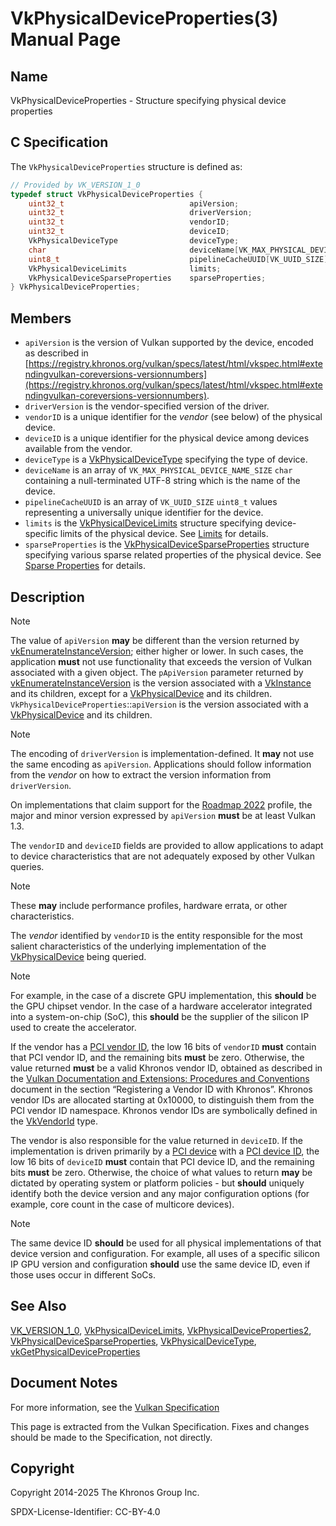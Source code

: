 # VkPhysicalDeviceProperties(3) Manual Page

## Name

VkPhysicalDeviceProperties - Structure specifying physical device properties



## [](#_c_specification)C Specification

The `VkPhysicalDeviceProperties` structure is defined as:

```c++
// Provided by VK_VERSION_1_0
typedef struct VkPhysicalDeviceProperties {
    uint32_t                            apiVersion;
    uint32_t                            driverVersion;
    uint32_t                            vendorID;
    uint32_t                            deviceID;
    VkPhysicalDeviceType                deviceType;
    char                                deviceName[VK_MAX_PHYSICAL_DEVICE_NAME_SIZE];
    uint8_t                             pipelineCacheUUID[VK_UUID_SIZE];
    VkPhysicalDeviceLimits              limits;
    VkPhysicalDeviceSparseProperties    sparseProperties;
} VkPhysicalDeviceProperties;
```

## [](#_members)Members

- `apiVersion` is the version of Vulkan supported by the device, encoded as described in [https://registry.khronos.org/vulkan/specs/latest/html/vkspec.html#extendingvulkan-coreversions-versionnumbers](https://registry.khronos.org/vulkan/specs/latest/html/vkspec.html#extendingvulkan-coreversions-versionnumbers).
- `driverVersion` is the vendor-specified version of the driver.
- `vendorID` is a unique identifier for the *vendor* (see below) of the physical device.
- `deviceID` is a unique identifier for the physical device among devices available from the vendor.
- `deviceType` is a [VkPhysicalDeviceType](https://registry.khronos.org/vulkan/specs/latest/man/html/VkPhysicalDeviceType.html) specifying the type of device.
- `deviceName` is an array of `VK_MAX_PHYSICAL_DEVICE_NAME_SIZE` `char` containing a null-terminated UTF-8 string which is the name of the device.
- `pipelineCacheUUID` is an array of `VK_UUID_SIZE` `uint8_t` values representing a universally unique identifier for the device.
- `limits` is the [VkPhysicalDeviceLimits](https://registry.khronos.org/vulkan/specs/latest/man/html/VkPhysicalDeviceLimits.html) structure specifying device-specific limits of the physical device. See [Limits](https://registry.khronos.org/vulkan/specs/latest/html/vkspec.html#limits) for details.
- `sparseProperties` is the [VkPhysicalDeviceSparseProperties](https://registry.khronos.org/vulkan/specs/latest/man/html/VkPhysicalDeviceSparseProperties.html) structure specifying various sparse related properties of the physical device. See [Sparse Properties](https://registry.khronos.org/vulkan/specs/latest/html/vkspec.html#sparsememory-physicalprops) for details.

## [](#_description)Description

Note

The value of `apiVersion` **may** be different than the version returned by [vkEnumerateInstanceVersion](https://registry.khronos.org/vulkan/specs/latest/man/html/vkEnumerateInstanceVersion.html); either higher or lower. In such cases, the application **must** not use functionality that exceeds the version of Vulkan associated with a given object. The `pApiVersion` parameter returned by [vkEnumerateInstanceVersion](https://registry.khronos.org/vulkan/specs/latest/man/html/vkEnumerateInstanceVersion.html) is the version associated with a [VkInstance](https://registry.khronos.org/vulkan/specs/latest/man/html/VkInstance.html) and its children, except for a [VkPhysicalDevice](https://registry.khronos.org/vulkan/specs/latest/man/html/VkPhysicalDevice.html) and its children. `VkPhysicalDeviceProperties`::`apiVersion` is the version associated with a [VkPhysicalDevice](https://registry.khronos.org/vulkan/specs/latest/man/html/VkPhysicalDevice.html) and its children.

Note

The encoding of `driverVersion` is implementation-defined. It **may** not use the same encoding as `apiVersion`. Applications should follow information from the *vendor* on how to extract the version information from `driverVersion`.

On implementations that claim support for the [Roadmap 2022](https://registry.khronos.org/vulkan/specs/latest/html/vkspec.html#roadmap-2022) profile, the major and minor version expressed by `apiVersion` **must** be at least Vulkan 1.3.

The `vendorID` and `deviceID` fields are provided to allow applications to adapt to device characteristics that are not adequately exposed by other Vulkan queries.

Note

These **may** include performance profiles, hardware errata, or other characteristics.

The *vendor* identified by `vendorID` is the entity responsible for the most salient characteristics of the underlying implementation of the [VkPhysicalDevice](https://registry.khronos.org/vulkan/specs/latest/man/html/VkPhysicalDevice.html) being queried.

Note

For example, in the case of a discrete GPU implementation, this **should** be the GPU chipset vendor. In the case of a hardware accelerator integrated into a system-on-chip (SoC), this **should** be the supplier of the silicon IP used to create the accelerator.

If the vendor has a [PCI vendor ID](https://pcisig.com/membership/member-companies), the low 16 bits of `vendorID` **must** contain that PCI vendor ID, and the remaining bits **must** be zero. Otherwise, the value returned **must** be a valid Khronos vendor ID, obtained as described in the [Vulkan Documentation and Extensions: Procedures and Conventions](https://registry.khronos.org/vulkan/specs/latest/html/vkspec.html#vulkan-styleguide) document in the section “Registering a Vendor ID with Khronos”. Khronos vendor IDs are allocated starting at 0x10000, to distinguish them from the PCI vendor ID namespace. Khronos vendor IDs are symbolically defined in the [VkVendorId](https://registry.khronos.org/vulkan/specs/latest/man/html/VkVendorId.html) type.

The vendor is also responsible for the value returned in `deviceID`. If the implementation is driven primarily by a [PCI device](https://pcisig.com/) with a [PCI device ID](https://pcisig.com/), the low 16 bits of `deviceID` **must** contain that PCI device ID, and the remaining bits **must** be zero. Otherwise, the choice of what values to return **may** be dictated by operating system or platform policies - but **should** uniquely identify both the device version and any major configuration options (for example, core count in the case of multicore devices).

Note

The same device ID **should** be used for all physical implementations of that device version and configuration. For example, all uses of a specific silicon IP GPU version and configuration **should** use the same device ID, even if those uses occur in different SoCs.

## [](#_see_also)See Also

[VK\_VERSION\_1\_0](https://registry.khronos.org/vulkan/specs/latest/man/html/VK_VERSION_1_0.html), [VkPhysicalDeviceLimits](https://registry.khronos.org/vulkan/specs/latest/man/html/VkPhysicalDeviceLimits.html), [VkPhysicalDeviceProperties2](https://registry.khronos.org/vulkan/specs/latest/man/html/VkPhysicalDeviceProperties2.html), [VkPhysicalDeviceSparseProperties](https://registry.khronos.org/vulkan/specs/latest/man/html/VkPhysicalDeviceSparseProperties.html), [VkPhysicalDeviceType](https://registry.khronos.org/vulkan/specs/latest/man/html/VkPhysicalDeviceType.html), [vkGetPhysicalDeviceProperties](https://registry.khronos.org/vulkan/specs/latest/man/html/vkGetPhysicalDeviceProperties.html)

## [](#_document_notes)Document Notes

For more information, see the [Vulkan Specification](https://registry.khronos.org/vulkan/specs/latest/html/vkspec.html#VkPhysicalDeviceProperties)

This page is extracted from the Vulkan Specification. Fixes and changes should be made to the Specification, not directly.

## [](#_copyright)Copyright

Copyright 2014-2025 The Khronos Group Inc.

SPDX-License-Identifier: CC-BY-4.0